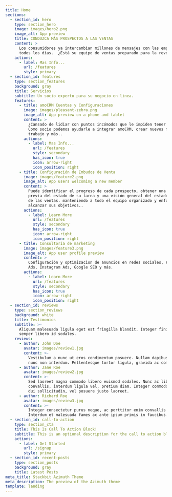 ```yaml
---
title: Home
sections:
  - section_id: hero
    type: section_hero
    image: images/hero2.png
    image_alt: App preview
    title: CONDUZCA MÁS PROSPECTOS A LAS VENTAS
    content: >
      Los consumidores ya intercambian millones de mensajes con las empresas
      todos los días.  ¿Está su equipo de ventas preparado para la revolución?
    actions:
      - label: Mas Info...
        url: /features
        style: primary
  - section_id: features
    type: section_features
    background: gray
    title: Servicios
    subtitle: Un socio experto para su negocio en linea.
    features:
      - title: amoCRM Cuentas y Configuraciones
        image: images/pleasant-zebra.png
        image_alt: App preview on a phone and tablet
        content: >
          ¿Cansado de lidiar con puntos incómodos que le impiden tener éxito?
          Como socio podemos ayudarle a integrar amoCRM, crear nuevos flujos de
          trabajo y más..
        actions:
          - label: Mas Info...
            url: /features
            style: secondary
            has_icon: true
            icon: arrow-right
            icon_position: right
      - title: Configuración de Embudos de Venta
        image: images/feature2.png
        image_alt: App users welcoming a new member
        content: >
          Puede identificar el progreso de cada prospecto, obtener una vista
          previa del estado de su tarea y una visión general del estado general
          de las ventas. manteniendo a todo el equipo organizado y enfocado en
          alcanzar sus objetivos..
        actions:
          - label: Learn More
            url: /features
            style: secondary
            has_icon: true
            icon: arrow-right
            icon_position: right
      - title: Consultoría de marketing
        image: images/feature3.png
        image_alt: App user profile preview
        content: >
          Configuración y optimizacion de anuncios en redes sociales, Facebook
          Ads, Instagram Ads, Google SEO y más.
        actions:
          - label: Learn More
            url: /features
            style: secondary
            has_icon: true
            icon: arrow-right
            icon_position: right
  - section_id: reviews
    type: section_reviews
    background: white
    title: Testimonios
    subtitle: >-
      Aliquam malesuada ligula eget est fringilla blandit. Integer finibus
      semper libero id sodales. 
    reviews:
      - author: John Doe
        avatar: images/review1.jpg
        content: >-
          Vestibulum a nunc ut eros condimentum posuere. Nullam dapibus quis
          nunc non interdum. Pellentesque tortor ligula, gravida ac commodo eu.
      - author: Jane Roe
        avatar: images/review2.jpg
        content: >-
          Sed laoreet magna commodo libero euismod sodales. Nunc ac libero
          convallis, interdum ligula vel, pretium diam. Integer commodo sem at
          dui sollicitudin, vel posuere justo laoreet.
      - author: Richard Roe
        avatar: images/review3.jpg
        content: >-
          Integer consectetur purus neque, ac porttitor enim convallis vitae.
          Interdum et malesuada fames ac ante ipsum primis in faucibus.
  - section_id: call-to-action
    type: section_cta
    title: This Is Call To Action Block!
    subtitle: This is an optional description for the call to action block.
    actions:
      - label: Get Started
        url: /signup
        style: primary
  - section_id: recent-posts
    type: section_posts
    background: gray
    title: Latest Posts
meta_title: Stackbit Azimuth Theme
meta_description: The preview of the Azimuth theme
template: landing
---
```

